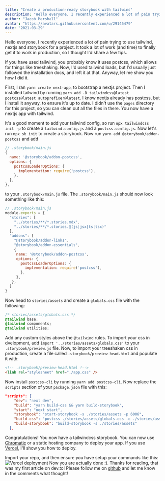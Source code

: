 ```yaml
---
title: "Create a production-ready storybook with tailwind"
description: "Hello everyone, I recently experienced a lot of pain trying to use tailwind, nextjs and storybook for a project."
author: "Jacob Marshall"
avatar: "https://avatars.githubusercontent.com/u/29145479"
date: "2021-03-29"
---
```


Hello everyone, I recently experienced a lot of pain trying to use tailwind, nextjs and storybook for a project. It took a lot of work (and time) to finally get it to work in production, so I thought I'd share a few tips.

If you have used tailwind, you probably know it uses postcss, which allows for things like treeshaking. Now, I'd used tailwind loads, but I'd usually just followed the installation docs, and left it at that. Anyway, let me show you how I did it.

First, I ran `yarn create next-app`, to bootstrap a nextjs project. Then I installed tailwind by running `yarn add -D tailwindcss@latest postcss@latest autoprefixer@latest`. I know nextjs already has postcss, but I install it anyway, to ensure it's up to date. I didn't use the `pages` directory for this project, so you can clean out all the files in there. You now have a nextjs app with tailwind.

It's a good moment to add your tailwind config, so run `npx tailwindcss init -p` to create a `tailwind.config.js` and a `postcss.config.js`. Now let's run `npx sb init` to create a storybook. Now run `yarn add @storybook/addon-postcss` and add
```js
// .storybook/main.js
{
  name: '@storybook/addon-postcss',
  options: {
    postcssLoaderOptions: {
      implementation: require('postcss'),
    },
  },
},
```
to your `.storybook/main.js` file. The `.storybook/main.js` should now look something like this:
```js
// .storybook/main.js
module.exports = {
  "stories": [
    "../stories/**/*.stories.mdx",
    "../stories/**/*.stories.@(js|jsx|ts|tsx)"
  ],
  "addons": [
    "@storybook/addon-links",
    "@storybook/addon-essentials",
    {
     name: '@storybook/addon-postcss',
     options: {
       postcssLoaderOptions: {
         implementation: require('postcss'),
       },
     },
   },
  ]
}
```

Now head to `stories/assets` and create a `globals.css` file with the following:
```css
/* stories/assets/globals.css */
@tailwind base;
@tailwind components;
@tailwind utilities;
```
Add any custom styles above the `@tailwind` rules. To import your css in dvelopment, add `import '../stories/assets/globals.css'` to your `.storybook/preview.js` file. Now, to import your treeshaken css in production, create a file called `.storybook/preview-head.html` and populate it with:
```html
<!-- .storybook/preview-head.html !-->
<link rel="stylesheet" href="./app.css" />
```
Now install `postcss-cli` by running `yarn add postcss-cli`. Now replace the `scripts` section of your `package.json` file with this:
```json
"scripts": {
    "dev": "next dev",
    "build": "yarn build-css && yarn build-storybook",
    "start": "next start",
    "storybook": "start-storybook -s ./stories/assets -p 6006",
    "build-css": "postcss ./stories/assets/globals.css -o ./stories/assets/app.css",
    "build-storybook": "build-storybook -s ./stories/assets"
  },
```
Congratulations! You now have a tailwindcss storybook. You can now use [Chromatic](https://chromatic.com/) or a static hosting company to deploy your app. If you use [Vercel](https://vercel.com), I'll show you how to deploy.

Import your repo, and then ensure you have setup your commands like this:
![Vercel deployment](https://dev-to-uploads.s3.amazonaws.com/uploads/articles/jjqrt8fo52mk7xptow83.png)
Now you are actually done :). Thanks for reading, that was my first article on dev.to! Please follow me on [github](https://github.com/jacobhq) and let me know in the comments what thought!